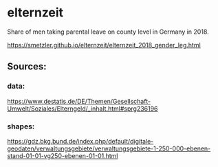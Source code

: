 # elternzeit
Share of men taking parental leave on county level in Germany in 2018.


https://smetzler.github.io/elternzeit/elternzeit_2018_gender_leg.html



## Sources:
### data:
https://www.destatis.de/DE/Themen/Gesellschaft-Umwelt/Soziales/Elterngeld/_inhalt.html#sprg236196

### shapes:
https://gdz.bkg.bund.de/index.php/default/digitale-geodaten/verwaltungsgebiete/verwaltungsgebiete-1-250-000-ebenen-stand-01-01-vg250-ebenen-01-01.html

